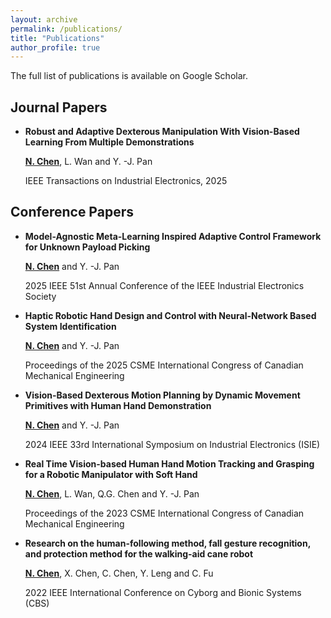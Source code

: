 ```yaml
---
layout: archive
permalink: /publications/
title: "Publications"
author_profile: true
---
```


<p>The full list of publications is available on <a href="https://scholar.google.ca/citations?user=LAkiYFAAAAAJ&hl=en" style="text-decoration: none; color: inherit;">Google Scholar</a>.</p>

## Journal Papers

- **Robust and Adaptive Dexterous Manipulation With Vision-Based Learning From Multiple Demonstrations**
  
  **<ins>N. Chen</ins>**, L. Wan and Y. -J. Pan

  IEEE Transactions on Industrial Electronics, 2025


## Conference Papers

- **Model-Agnostic Meta-Learning Inspired Adaptive Control Framework for Unknown Payload Picking**
  
  **<ins>N. Chen</ins>** and Y. -J. Pan

  2025 IEEE 51st Annual Conference of the IEEE Industrial Electronics Society

- **Haptic Robotic Hand Design and Control with Neural-Network Based System Identification**
  
  **<ins>N. Chen</ins>** and Y. -J. Pan

  Proceedings of the 2025 CSME International Congress of Canadian Mechanical Engineering

- **Vision-Based Dexterous Motion Planning by Dynamic Movement Primitives with Human Hand Demonstration**
  
  **<ins>N. Chen</ins>** and Y. -J. Pan

  2024 IEEE 33rd International Symposium on Industrial Electronics (ISIE)

- **Real Time Vision-based Human Hand Motion Tracking and Grasping for a Robotic Manipulator with Soft Hand**
  
  **<ins>N. Chen</ins>**, L. Wan, Q.G. Chen and Y. -J. Pan

  Proceedings of the 2023 CSME International Congress of Canadian Mechanical Engineering

- **Research on the human-following method, fall gesture recognition, and protection method for the walking-aid cane robot**
  
  **<ins>N. Chen</ins>**, X. Chen, C. Chen, Y. Leng and C. Fu

  2022 IEEE International Conference on Cyborg and Bionic Systems (CBS)

